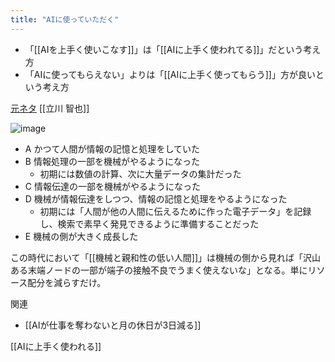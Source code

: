 ```yaml
---
title: "AIに使っていただく"
---
```


- 「[[AIを上手く使いこなす]]」は「[[AIに上手く使われてる]]」だという考え方
- 「AIに使ってもらえない」よりは「[[AIに上手く使ってもらう]]」方が良いという考え方

[元ネタ](https://www.facebook.com/tomoya.tatekawa/posts/10223499683509322) [[立川 智也]]

![image](https://gyazo.com/5e3cab81711fafa5ebbb9b7e41359485/thumb/1000)
- A かつて人間が情報の記憶と処理をしていた
- B 情報処理の一部を機械がやるようになった
    - 初期には数値の計算、次に大量データの集計だった
- C 情報伝達の一部を機械がやるようになった
- D 機械が情報伝達をしつつ、情報の記憶と処理をやるようになった
    - 初期には「人間が他の人間に伝えるために作った電子データ」を記録し、検索で素早く発見できるように準備することだった
- E 機械の側が大きく成長した

この時代において「[[機械と親和性の低い人間]]」は機械の側から見れば「沢山ある末端ノードの一部が端子の接触不良でうまく使えないな」となる。単にリソース配分を減らすだけ。


関連
- [[AIが仕事を奪わないと月の休日が3日減る]]

[[AIに上手く使われる]]
